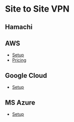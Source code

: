 # Site to Site VPN

## Hamachi

## AWS
- [Setup](https://docs.aws.amazon.com/vpn/latest/s2svpn/SetUpVPNConnections.html)
- [Pricing](https://aws.amazon.com/vpn/pricing/)

## Google Cloud
- [Setup](https://cloud.google.com/network-connectivity/docs/vpn/how-to/creating-static-vpns)

## MS Azure
- [Setup](https://docs.microsoft.com/en-us/azure/vpn-gateway/tutorial-site-to-site-portal)
